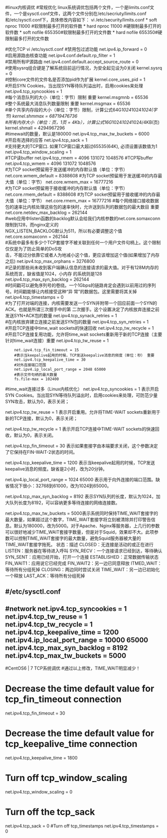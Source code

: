 #linux内核调优
#常规优化
linux系统调优包括两个文件，一个是limits.conf文件，一个是sysctl.conf文件，这两个文件分别在/etc/secriuty/limits.conf和/etc/sysctl.conf下，具体修改内容如下：
vi /etc/security/limits.conf
        * soft nproc 11000 #软限制最多打开的软件数
        * hard nproc 11000 #硬限制最多打开的软件数
        * soft nofile 655350#软限制最多打开的文件数
        * hard nofile 655350#硬限制最多打开的文件数

#优化TCP
        vi /etc/sysctl.conf
        #禁用包过滤功能
        net.ipv4.ip_forward = 0  
        #启用源路由核查功能
        net.ipv4.conf.default.rp_filter = 1  
        #禁用所有IP源路由
        net.ipv4.conf.default.accept_source_route = 0  
        #使用sysrq组合键是了解系统目前运行情况，为安全起见设为0关闭
        kernel.sysrq = 0  
        #控制core文件的文件名是否添加pid作为扩展
        kernel.core_uses_pid = 1  
        #开启SYN Cookies，当出现SYN等待队列溢出时，启用cookies来处理
        net.ipv4.tcp_syncookies = 1  
        #每个消息队列的大小（单位：字节）限制 重要
        kernel.msgmnb = 65536  
        #整个系统最大消息队列数量限制 重要
        kernel.msgmax = 65536  
        #单个共享内存段的大小（单位：字节）限制，计算公式64G*1024*1024*1024(字节)
        kernel.shmmax = 68719476736  
        #所有内存大小（单位：页，1页 = 4Kb），计算公式16G*1024*1024*1024/4KB(页)
        kernel.shmall = 4294967296  
        #timewait的数量，默认是180000
        net.ipv4.tcp_max_tw_buckets = 6000  
        #开启有选择的应答
        net.ipv4.tcp_sack = 1  
        #支持更大的TCP窗口. 如果TCP窗口最大超过65535(64K), 必须设置该数值为1
        net.ipv4.tcp_window_scaling = 1  
        #TCP读buffer
        net.ipv4.tcp_rmem = 4096 131072 1048576
        #TCP写buffer
        net.ipv4.tcp_wmem = 4096 131072 1048576   
        #为TCP socket预留用于发送缓冲的内存默认值（单位：字节）
        net.core.wmem_default = 8388608
        #为TCP socket预留用于发送缓冲的内存最大值（单位：字节）
        net.core.wmem_max = 16777216  
        #为TCP socket预留用于接收缓冲的内存默认值（单位：字节）  
        net.core.rmem_default = 8388608
        #为TCP socket预留用于接收缓冲的内存最大值（单位：字节）
        net.core.rmem_max = 16777216
        #每个网络接口接收数据包的速率比内核处理这些包的速率快时，允许送到队列的数据包的最大数目 重要
        net.core.netdev_max_backlog = 262144  
        #web应用中listen函数的backlog默认会给我们内核参数的net.core.somaxconn限制到128，而nginx定义的                        
        NGX_LISTEN_BACKLOG默认为511，所以有必要调整这个值
        net.core.somaxconn = 262144  
        #系统中最多有多少个TCP套接字不被关联到任何一个用户文件句柄上。这个限制仅仅是为了防止简单的DoS攻        
        击，不能过分依靠它或者人为地减小这个值，更应该增加这个值(如果增加了内存之后)
         net.ipv4.tcp_max_orphans = 3276800  
        #记录的那些尚未收到客户端确认信息的连接请求的最大值。对于有128M内存的系统而言，缺省值是1024，小内存 
        的系统则是128
        net.ipv4.tcp_max_syn_backlog = 262144  
        #时间戳可以避免序列号的卷绕。一个1Gbps的链路肯定会遇到以前用过的序列号。时间戳能够让内核接受这种“异 
        常”的数据包。这里需要将其关掉
        net.ipv4.tcp_timestamps = 0  
        #为了打开对端的连接，内核需要发送一个SYN并附带一个回应前面一个SYN的ACK。也就是所谓三次握手中的第 
        二次握手。这个设置决定了内核放弃连接之前发送SYN+ACK包的数量
       net.ipv4.tcp_synack_retries = 1  
       #在内核放弃建立连接之前发送SYN包的数量
        net.ipv4.tcp_syn_retries = 1  
        #开启TCP连接中time_wait sockets的快速回收
        net.ipv4.tcp_tw_recycle = 1  
        #开启TCP连接复用功能，允许将time_wait sockets重新用于新的TCP连接（主要针对time_wait连接）重要
        net.ipv4.tcp_tw_reuse = 1  

        net.ipv4.tcp_fin_timeout = 15  
        #表示当keepalive起用的时候，TCP发送keepalive消息的频度（单位：秒） 重要
        net.ipv4.tcp_keepalive_time = 30  
        #对外连接端口范围
        net.ipv4.ip_local_port_range = 2048 65000
        #表示文件句柄的最大数量
        fs.file-max = 102400

#time_wait连接过多（Linux内核优化）
net.ipv4.tcp_syncookies = 1 表示开启SYN Cookies。当出现SYN等待队列溢出时，启用cookies来处理，可防范少量SYN攻击，默认为0，表示关闭；

net.ipv4.tcp_tw_reuse = 1 表示开启重用。允许将TIME-WAIT sockets重新用于新的TCP连接，默认为0，表示关闭；

net.ipv4.tcp_tw_recycle = 1 表示开启TCP连接中TIME-WAIT sockets的快速回收，默认为0，表示关闭。

net.ipv4.tcp_fin_timeout = 30 表示如果套接字由本端要求关闭，这个参数决定了它保持在FIN-WAIT-2状态的时间。

net.ipv4.tcp_keepalive_time = 1200 表示当keepalive起用的时候，TCP发送keepalive消息的频度。缺省是2小时，改为20分钟。

net.ipv4.ip_local_port_range = 1024 65000 表示用于向外连接的端口范围。缺省情况下很小：32768到61000，改为1024到65000。

net.ipv4.tcp_max_syn_backlog = 8192 表示SYN队列的长度，默认为1024，加大队列长度为8192，可以容纳更多等待连接的网络连接数。

net.ipv4.tcp_max_tw_buckets = 5000表示系统同时保持TIME_WAIT套接字的最大数量，如果超过这个数字，TIME_WAIT套接字将立刻被清除并打印警告信息。默认为180000，改为5000。对于Apache、Nginx等服务器，上几行的参数可以很好地减少TIME_WAIT套接字数量，但是对于Squid，效果却不大。此项参数可以控制TIME_WAIT套接字的最大数量，避免Squid服务器被大量的TIME_WAIT套接字拖死。
状态：描述
CLOSED：无连接是活动的或正在进行
LISTEN：服务器在等待进入呼叫
SYN_RECV：一个连接请求已经到达，等待确认
SYN_SENT：应用已经开始，打开一个连接
ESTABLISHED：正常数据传输状态
FIN_WAIT1：应用说它已经完成
FIN_WAIT2：另一边已同意释放
ITMED_WAIT：等待所有分组死掉
CLOSING：两边同时尝试关闭
TIME_WAIT：另一边已初始化一个释放
LAST_ACK：等待所有分组死掉

#/etc/sysctl.conf
---
#network
net.ipv4.tcp_syncookies = 1 
net.ipv4.tcp_tw_reuse = 1 
net.ipv4.tcp_tw_recycle = 1 
net.ipv4.tcp_keepalive_time = 1200 
net.ipv4.ip_local_port_range = 10000 65000 
net.ipv4.tcp_max_syn_backlog = 8192 
net.ipv4.tcp_max_tw_buckets = 5000
---



#CentOS6 | 7 TCP系统调优
#通过以上修改，TIME_WAIT明显减少！
# Decrease the time default value for tcp_fin_timeout connection
net.ipv4.tcp_fin_timeout = 30
# Decrease the time default value for tcp_keepalive_time connection
net.ipv4.tcp_keepalive_time = 1800
# Turn off tcp_window_scaling
net.ipv4.tcp_window_scaling = 0
# Turn off the tcp_sack
net.ipv4.tcp_sack = 0
#Turn off tcp_timestamps
net.ipv4.tcp_timestamps = 0
